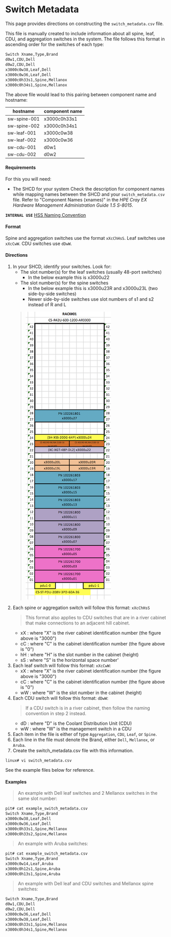# Switch Metadata

This page provides directions on constructing the `switch_metadata.csv` file.

This file is manually created to include information about all spine, leaf, CDU, and aggregation switches in the system.
The file follows this format in ascending order for the switches of each type:

```
Switch Xname,Type,Brand
d0w1,CDU,Dell
d0w2,CDU,Dell
x3000c0w38,Leaf,Dell
x3000c0w36,Leaf,Dell
x3000c0h33s1,Spine,Mellanox
x3000c0h34s1,Spine,Mellanox
```

The above file would lead to this pairing between component name and hostname:

| hostname | component name |
| --------- | -------------- |
| sw-spine-001 | x3000c0h33s1 |
| sw-spine-002 | x3000c0h34s1 |
| sw-leaf-001 | x3000c0w38 |
| sw-leaf-002 | x3000c0w36 |
| sw-cdu-001 | d0w1 |
| sw-cdu-002 | d0w2 |

#### Requirements

For this you will need:

- The SHCD for your system
Check the description for component names while mapping names between the SHCD and your `switch_metadata.csv` file.
Refer to "Component Names (xnames)" in the _HPE Cray EX Hardware Management Administration Guide 1.5 S-8015_.

**`INTERNAL USE`**
[HSS Naming Convention](https://connect.us.cray.com/confluence/display/HSOS/Shasta+HSS+Component+Naming+Convention)

#### Format

Spine and aggregation switches use the format `xXcChHsS`. Leaf switches use `xXcCwW`.  CDU switches use `dDwW`.

#### Directions

1. In your SHCD, identify your switches. Look for:
    - The slot number(s) for the leaf switches (usually 48-port switches)
        - In the below example this is x3000u22
    - The slot number(s) for the spine switches
        - In the below example this is x3000u23R and x3000u23L (two side-by-side switches)
        - Newer side-by-side switches use slot numbers of s1 and s2 instead of R and L
    >   ![Layered Images Diagram](../img/shcd-rack-example.png)
2. Each spine or aggregation switch will follow this format: `xXcChHsS`
    > This format also applies to CDU switches that are in a river cabinet that make connections to an adjacent hill cabinet.
    - xX : where "X" is the river cabinet identification number (the figure above is "3000")
    - cC : where "C" is the cabinet identification number (the figure above is "0")
    - hH : where "H" is the slot number in the cabinet (height)
    - sS : where "S" is the horizontal space number'
3. Each leaf switch will follow this format: `xXcCwW`:
    - xX : where "X" is the river cabinet identification number (the figure above is "3000")
    - cC : where "C" is the cabinet identification number (the figure above is "0")
    - wW : where "W" is the slot number in the cabinet (height)
4. Each CDU switch will follow this format: `dDwW`:
    > If a CDU switch is in a river cabinet, then follow the naming convention in step 2 instead.
    - dD : where "D" is the Coolant Distribution Unit (CDU)
    - wW : where "W" is the management switch in a CDU
5. Each item in the file is either of type `Aggregation`, `CDU`, `Leaf`, or `Spine`.
6. Each line in the file must denote the Brand, either `Dell`, `Mellanox`, or `Aruba`.
7. Create the switch_metadata.csv file with this information.

```
linux# vi switch_metadata.csv
```

See the example files below for reference.

#### Examples

> An example with Dell leaf switches and 2 Mellanox switches in the same slot number:
```
pit# cat example_switch_metadata.csv
Switch Xname,Type,Brand
x3000c0w38,Leaf,Dell
x3000c0w36,Leaf,Dell
x3000c0h33s1,Spine,Mellanox
x3000c0h33s2,Spine,Mellanox
```

> An example with Aruba switches:
```
pit# cat example_switch_metadata.csv
Switch Xname,Type,Brand
x3000c0w14,Leaf,Aruba
x3000c0h12s1,Spine,Aruba
x3000c0h13s1,Spine,Aruba
```

> An example with Dell leaf and CDU switches and Mellanox spine switches:

```
Switch Xname,Type,Brand
d0w1,CDU,Dell
d0w2,CDU,Dell
x3000c0w36,Leaf,Dell
x3000c0w38,Leaf,Dell
x3000c0h33s1,Spine,Mellanox
x3000c0h34s1,Spine,Mellanox
```
